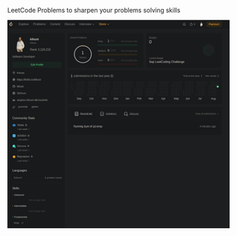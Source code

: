 LeetCode Problems to sharpen your problems solving skills


![](https://github.com/kihuni/LeetCode/blob/main/Screenshot%20from%202023-08-29%2019-04-42.png)
